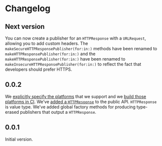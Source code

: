 # Changelog

## Next version

You can now create a publisher for an `HTTPResponse` with a `URLRequest`, allowing you to add custom headers. The `makeSecureHTTPResponsePublisher(for:in:)` methods have been renamed to `makeHTTPResponsePublisher(for:in:)` and the `makeHTTPResponsePublisher(for:in:)` have been renamed to `makeInsecureHTTPResponsePublisher(for:in:)` to reflect the fact that developers should prefer HTTPS.

## 0.0.2

We [explicitly specify the platforms](https://github.com/bachand/BachandNetworking/pull/3) that we support and we [build those platforms in
CI](https://github.com/bachand/BachandNetworking/pull/5). We've [added a `HTTPResponse`](https://github.com/bachand/BachandNetworking/pull/6) to
the public API. `HTTPResponse` is value type. We've added global factory methods for producing type-erased publishers that output a `HTTPResponse`.

## 0.0.1

Initial version.
